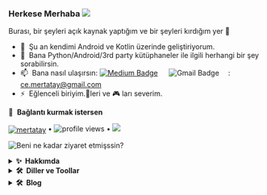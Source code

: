 ### Herkese Merhaba <a href="https://github.com/mertatay-ce"><img src="https://media.giphy.com/media/hvRJCLFzcasrR4ia7z/giphy.gif" width="5%"></a>
Burası, bir şeyleri açık kaynak yaptığım ve bir şeyleri kırdığım yer :rofl:

- 🌱 &nbsp;Şu an kendimi Android ve Kotlin üzerinde geliştiriyorum.
- 💬 &nbsp;Bana Python/Android/3rd party kütüphaneler ile ilgili herhangi bir şey sorabilirsin.
- 📫 &nbsp;Bana nasıl ulaşırsın: [![Medium Badge](https://img.shields.io/badge/-Medium-757575?style=flat-quare&labelColor=757575&logo=Medium&logoColor=green&link=https://mertatay.medium.com)](https://mertatay.medium.com) &emsp; ![Gmail Badge](https://img.shields.io/badge/Gmail-D14836?style=flat-quare&logo=gmail&logoColor=white)&emsp; : &emsp; [ce.mertatay@gmail.com]()
- ⚡ &nbsp;Eğlenceli biriyim.:dog:leri ve 🎮 ları severim.

🔗 &nbsp;**Bağlantı kurmak istersen**
<p align="left">
<a href="https://linkedin.com/in/mert-atay" target="blank"><img align="center" src="https://raw.githubusercontent.com/rahuldkjain/github-profile-readme-generator/master/src/images/icons/Social/linked-in-alt.svg" alt="mertatay" height="30" width="40" /></a>
 •
<img src="https://gpvc.arturio.dev/mertatay-ce" alt="profile views"> •  
  <a href="https://twitter.com/intent/follow?screen_name=srnityndfaith&tw_p=followbutton"><img src="https://img.shields.io/twitter/follow/srnityndfaith?label=%40srnityndfaith&style=social"></a> 
  
![Beni ne kadar ziyaret etmişssin?](https://github-readme-stats.vercel.app/api?username=mertatay-ce&show_icons=true&theme=radical) 
<details>
  <summary><b>✨&nbsp;&nbsp;Hakkımda</b></summary>
  <br/>

Merhaba, ben Mert. Ben 22 yaşındayım. Kocaeli'de yaşıyorum. İzmitliyim. Şu anda Kocaeli Üniversitesi Bilgisayar Mühendisliği mezunuyum. İlgi alanlarım mobil program geliştirme ve yapay zekadır. Python ile görüntü işleme ve derin öğrenme için yarışmalara ve projelere katıldım. Daha önce çalıştığım araştırma konularını ve teknolojileri sosyal platformlarda kısa yazılar ile paylaşarak kendimi geliştiriyorum.

### Ödüller ve Başarımlar
- TÜBİTAK 2209-A Üniversite Öğrencileri Araştırma Projeleri Destekleme Programı Destek Kazananı 
</details> 

<details>
  <summary><b>🛠️&nbsp;&nbsp;Diller&nbsp;ve&nbsp;Toollar</b></summary>
  <br/>
   <img src="https://www.vectorlogo.zone/logos/java/java-icon.svg" alt="java" width="40" height="40"/> 
   <img src="https://www.vectorlogo.zone/logos/android/android-icon.svg" alt="android" width="40" height="40"/> 
    <img src="https://www.vectorlogo.zone/logos/pocoo_flask/pocoo_flask-icon.svg" alt="flask" width="40" height="40"/> <a href="https://cloud.google.com" target="_blank"> <img src="https://www.vectorlogo.zone/logos/google_cloud/google_cloud-icon.svg" alt="gcp" width="40" height="40"/> </a> <a href="https://git-scm.com/" target="_blank"> <img src="https://www.vectorlogo.zone/logos/git-scm/git-scm-icon.svg" alt="git" width="40" height="40"/> </a>    <a href="https://www.linux.org/" target="_blank"> <img src="https://raw.githubusercontent.com/devicons/devicon/master/icons/linux/linux-original.svg" alt="linux" width="40" height="40"/> </a> <a href="https://www.mongodb.com/" target="_blank"> <img src="https://raw.githubusercontent.com/devicons/devicon/master/icons/mongodb/mongodb-original-wordmark.svg" alt="mongodb" width="40" height="40"/> </a> <a href="https://www.microsoft.com/en-us/sql-server" target="_blank"> <img src="https://www.svgrepo.com/show/303229/microsoft-sql-server-logo.svg" alt="mssql" width="40" height="40"/> </a>  <a href="https://postman.com" target="_blank"> <img src="https://www.vectorlogo.zone/logos/getpostman/getpostman-icon.svg" alt="postman" width="40" height="40"/> </a>  <a href="https://www.python.org" target="_blank"> <img src="https://raw.githubusercontent.com/devicons/devicon/master/icons/python/python-original.svg" alt="python" width="40" height="40"/> </a>  <a href="https://www.selenium.dev" target="_blank"> <img src="https://raw.githubusercontent.com/detain/svg-logos/780f25886640cef088af994181646db2f6b1a3f8/svg/selenium-logo.svg" alt="selenium" width="40" height="40"/> </a> <a href="https://www.sqlite.org/" target="_blank"> <img src="https://www.vectorlogo.zone/logos/sqlite/sqlite-icon.svg" alt="sqlite" width="40" height="40"/> </a>  
  </p>

</details>

<details>
  <summary><b>🛠️&nbsp;&nbsp;Blog</b></summary>
 
 • Yazılım Serüveni 5N1K: JWT -> <a href="https://medium.com/@mertatay/yazılım-serüveni-5n1k-jwt-4541fa51e254" target="blank"><svg xmlns="http://www.w3.org/2000/svg" viewBox="0 0 448 512"><!-- Font Awesome Pro 5.15.4 by @fontawesome - https://fontawesome.com License - https://fontawesome.com/license (Commercial License) --><path d="M190.5 66.9l22.2-22.2c9.4-9.4 24.6-9.4 33.9 0L441 239c9.4 9.4 9.4 24.6 0 33.9L246.6 467.3c-9.4 9.4-24.6 9.4-33.9 0l-22.2-22.2c-9.5-9.5-9.3-25 .4-34.3L311.4 296H24c-13.3 0-24-10.7-24-24v-32c0-13.3 10.7-24 24-24h287.4L190.9 101.2c-9.8-9.3-10-24.8-.4-34.3z"/></svg></a>

</details>




